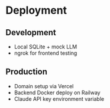 # Deployment

## Development
- Local SQLite + mock LLM
- ngrok for frontend testing

## Production
- Domain setup via Vercel
- Backend Docker deploy on Railway
- Claude API key environment variable
